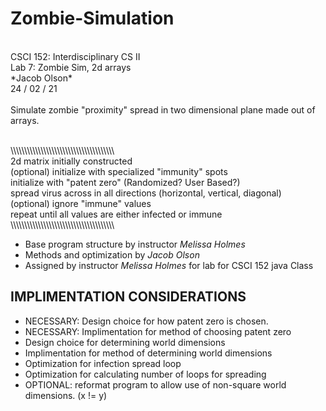 # Zombie-Simulation
<br/>
CSCI 152: Interdisciplinary CS II <br/>
Lab 7: Zombie Sim, 2d arrays <br/>
*Jacob Olson* <br/>
24 / 02 / 21 <br/>
<br/>
Simulate zombie "proximity" spread in two dimensional plane made out of arrays. <br/>
<br/>

\\\\\\\\\\\\\\\\\\\\\\\\\\\\\\\\\\\\\\\\\\\\\\\\\\\\\\\\\\\\\\\\\\\\\\\\\\\ <br/>
 2d matrix initially constructed <br/>
 (optional) initialize with specialized "immunity" spots <br/>
 initialize with "patent zero" (Randomized? User Based?) <br/>
 spread virus across in all directions (horizontal, vertical, diagonal) <br/>
 (optional) ignore "immune" values<br/>
 repeat until all values are either infected or immune <br/>
\\\\\\\\\\\\\\\\\\\\\\\\\\\\\\\\\\\\\\\\\\\\\\\\\\\\\\\\\\\\\\\\\\\\\\\\\\\ <br/>


* Base program structure by instructor *Melissa Holmes*
* Methods and optimization by *Jacob Olson*
* Assigned by instructor *Melissa Holmes* for lab for CSCI 152 java Class



## IMPLIMENTATION CONSIDERATIONS
- NECESSARY: Design choice for how patent zero is chosen.
- NECESSARY: Implimentation for method of choosing patent zero
- Design choice for determining world dimensions
- Implimentation for method of determining world dimensions
- Optimization for infection spread loop
- Optimization for calculating number of loops for spreading
- OPTIONAL: reformat program to allow use of non-square world dimensions. (x != y)

